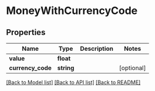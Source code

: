 # MoneyWithCurrencyCode

## Properties
Name | Type | Description | Notes
------------ | ------------- | ------------- | -------------
**value** | **float** |  | 
**currency_code** | **string** |  | [optional] 

[[Back to Model list]](../README.md#documentation-for-models) [[Back to API list]](../README.md#documentation-for-api-endpoints) [[Back to README]](../README.md)


